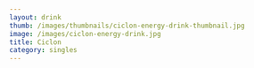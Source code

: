 ```yaml
---
layout: drink
thumb: /images/thumbnails/ciclon-energy-drink-thumbnail.jpg
image: /images/ciclon-energy-drink.jpg
title: Ciclon
category: singles
---
```


